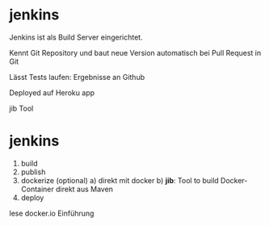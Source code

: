 jenkins
=======

Jenkins ist als Build Server eingerichtet.

Kennt Git Repository und baut neue Version automatisch bei Pull Request in Git

Lässt Tests laufen: Ergebnisse an Github

Deployed auf Heroku app

jib Tool

# jenkins
1. build
2. publish
3. dockerize (optional)
	a) direkt mit docker
	b) **jib**: Tool to build Docker-Container direkt aus Maven
4. deploy
	
lese docker.io Einführung
